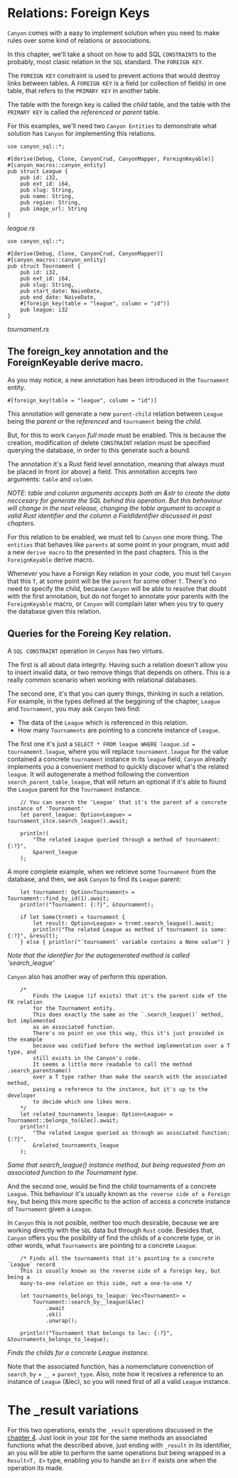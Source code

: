 # Relations: Foreign Keys

`Canyon` comes with a easy to implement solution when you need to make rules over some kind of relations
or associations.

In this chapter, we'll take a shoot on how to add SQL `CONSTRAINTS` to the probably, most clasic
relation in the `SQL` standard. The `FOREIGN KEY`.

The `FOREIGN KEY` constraint is used to prevent actions that would destroy links between tables.
A `FOREIGN KEY` is a field (or collection of fields) in one table, that refers to the 
`PRIMARY KEY` in another table.

The table with the foreign key is called the *child* table, and the table with the `PRIMARY KEY`
is called the *referenced* or *parent* table.

For this examples, we'll need two `Canyon Entities` to demonstrate what solution has `Canyon`
for implementing this relations.

```
use canyon_sql::*;

#[derive(Debug, Clone, CanyonCrud, CanyonMapper, ForeignKeyable)]
#[canyon_macros::canyon_entity]
pub struct League {
    pub id: i32,
    pub ext_id: i64,
    pub slug: String,
    pub name: String,
    pub region: String,
    pub image_url: String
}
```
*league.rs*

```
use canyon_sql::*;

#[derive(Debug, Clone, CanyonCrud, CanyonMapper)]
#[canyon_macros::canyon_entity]
pub struct Tournament {
    pub id: i32,
    pub ext_id: i64,
    pub slug: String,
    pub start_date: NaiveDate,
    pub end_date: NaiveDate,
    #[foreign_key(table = "league", column = "id")]
    pub league: i32
}
```
*tournament.rs*



## The foreign_key annotation and the ForeignKeyable derive macro.

As you may notice, a new annotation has been introduced in the `Tournament` entity.

`#[foreign_key(table = "league", column = "id")]`

This annotation will generate a new `parent-child` relation between `League` being
the *parent* or the *referenced* and `tournament` being the *child*.

But, for this to work `Canyon` *full mode* must be enabled. This is because the
creation, modification of delete `CONSTRAINT` relation must be specified querying
the database, in order to this generate such a bound.

The annotation it's a Rust field level annotation, meaning that always must be placed in front
(or above) a field. This annotation accepts two arguments: `table` and `column`.

*NOTE: table and column arguments accepts both an &str to create the data neccesary*
*for generate the SQL behind this operation.*
*But this behaviour will change in the next release, changing the table argument to accept*
*a valid Rust identifier and the column a FieldIdentifier discussed in past chapters.*

For this relation to be enabled, we must tell to `Canyon` one more thing. The `entities`
that behaves like `parents` at some point in your program, must add a new `derive macro`
to the presented in the past chapters. This is the `ForeignKeyable` derive macro.

Whenever you have a Foreign Key relation in your code, you must tell `Canyon` that
this `T`, at some point will be the `parent` for some other `T`. There's no need to specify
the child, because `Canyon` will be able to resolve that doubt with the first annotation, 
but do not forget to annotate your parents with the `ForeignKeyable` macro, or `Canyon`
will complain later when you try to query the database given this relation.


## Queries for the Foreing Key relation.

A `SQL CONSTRAINT` operation in `Canyon` has two virtues. 

The first is all about data integrity. Having such a relation doesn't allow you to insert
invalid data, or two remove things that depends on others. This is a really common scenario
when working with relational databases.

The second one, it's that you can query things, thinking in such a relation.
For example, in the types defined at the beggining of the chapter, `League` and `Tournament`,
you may ask `Canyon` two find:

- The data of the `League` which is referenced in this relation.
- How many `Tournaments` are pointing to a concrete instance of `League`.

The first one it's just a `SELECT * FROM league WHERE league.id = tournamemnt.league`, where
you will replace `tournament.league` for the value contained a concrete `tournament` instance
in its `league` field, `Canyon` already implements you a convenient method to quickly discover
what's the related `league`. It will autogenerate a method following the convention
`search_parent_table_league`, that will return an optional if it's able to found the `League`
parent for the `Tournament` instance.

```
    // You can search the 'League' that it's the parent of a concrete instance of 'Tournament'
    let parent_league: Option<League> = tournament_itce.search_league().await;

    println!(
        "The related League queried through a method of tournament: {:?}", 
        &parent_league
    );
```


A more complete example, when we retrieve some `Tournament` from the database, and then, we
ask `Canyon` to find its `League` parent:

```
    let tournament: Option<Tournament> = Tournament::find_by_id(1).await;
    println!("Tournament: {:?}", &tournament);

    if let Some(trnmt) = tournament {
        let result: Option<League> = trnmt.search_league().await;
        println!("The related League as method if tournament is some: {:?}", &result);
    } else { println!("`tournament` variable contains a None value") }
```
*Note that the identifier for the autogenerated method is called 'search_league'*


`Canyon` also has another way of perform this operation.

```
    /*  
        Finds the League (if exists) that it's the parent side of the FK relation
        for the Tournament entity.
        This does exactly the same as the `.search_league()` method, but implemented
        as an associated function. 
        There's no point on use this way, this it's just provided in the example
        because was codified before the method implementation over a T type, and
        still exists in the Canyon's code. 
        It seems a little more readable to call the method .search_parentname()
        over a T type rather than make the search with the associated method, 
        passing a reference to the instance, but it's up to the developer
        to decide which one likes more.
    */
    let related_tournaments_league: Option<League> = Tournament::belongs_to(&lec).await;
    println!(
        "The related League queried as through an associated function: {:?}", 
        &related_tournaments_league
    );
```
*Same that search_league() instance method, but being requested from an associated function to the Tournament type.*



And the second one, would be find the child tournaments of a concrete `League`. This behaviour it's usually known as
`the reverse side of a Foreign Key`, but being this more specific to the action of access a concrete instance
of `Tournament` given a `League`. 

In `Canyon` this is not posible, neither too much desirable, because we are working directly with the `SQL` 
data but through `Rust` code. Besides that, `Canyon` offers you the posibility of find the childs of a 
concrete type, or in other words, what `Tournaments` are pointing to a concrete `League`:

```
    /* Finds all the tournaments that it's pointing to a concrete `League` record
    This is usually known as the reverse side of a foreign key, but being a
    many-to-one relation on this side, not a one-to-one */

    let tournaments_belongs_to_league: Vec<Tournament> = 
        Tournament::search_by__league(&lec)
            .await
            .ok()
            .unwrap();

    println!("Tournament that belongs to lec: {:?}", &tournaments_belongs_to_league);    
```
*Finds the childs for a concrete League instance.*

Note that the associated function, has a nomemclature convenction of `search_by` + `__` + `parent_type`.
Also, note how it receives a reference to an instance of `League` (&lec), so you will need first
of all a valid `League` instance. 


# The _result variations

For this two operations, exists the `_result` operations discussed in the [chapter 4](result_operations.md).
Just look in your `IDE` for the same methods an associated functions what the described above, just ending
with `_result` in its identifier, an you will be able to perform the same operations but being wrapped
in a `Result<T, E>` type, enabling you to handle an `Err` if exists one when the operation its made.
